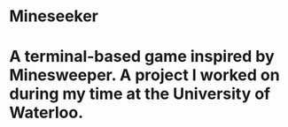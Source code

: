 # Mineseeker

# A terminal-based game inspired by Minesweeper. A project I worked on during my time at the University of Waterloo.
